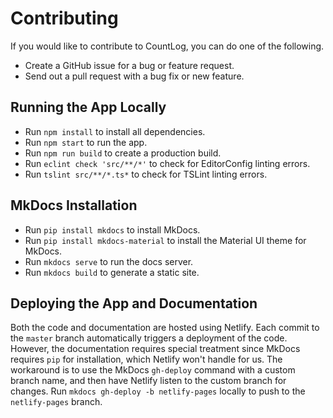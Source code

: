 # Contributing

If you would like to contribute to CountLog, you can do one of the following.

- Create a GitHub issue for a bug or feature request.
- Send out a pull request with a bug fix or new feature.

## Running the App Locally

- Run `npm install` to install all dependencies.
- Run `npm start` to run the app.
- Run `npm run build` to create a production build.
- Run `eclint check 'src/**/*'` to check for EditorConfig linting errors.
- Run `tslint src/**/*.ts*` to check for TSLint linting errors.

## MkDocs Installation

- Run `pip install mkdocs` to install MkDocs.
- Run `pip install mkdocs-material` to install the Material UI theme for MkDocs.
- Run `mkdocs serve` to run the docs server.
- Run `mkdocs build` to generate a static site.

## Deploying the App and Documentation

Both the code and documentation are hosted using Netlify. Each commit to the `master`
branch automatically triggers a deployment of the code. However, the documentation
requires special treatment since MkDocs requires `pip` for installation, which Netlify
won't handle for us. The workaround is to use the MkDocs `gh-deploy` command with a
custom branch name, and then have Netlify listen to the custom branch for changes.
Run `mkdocs gh-deploy -b netlify-pages` locally to push to the `netlify-pages` branch.
